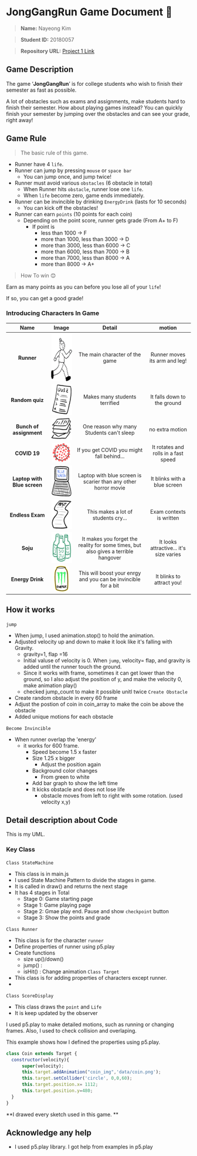 # JongGangRun Game Document 🚀

>**Name:** Nayeong Kim

>**Student ID:** 20180057

>**Repository URL:** [Project 1 Link](http://git.prototyping.id/20180057/project1)


## Game Description 
The game ‘**JongGangRun**’ is for college students who wish to finish their semester as fast as possible.

A lot of obstacles such as exams and assignments, make students hard to finish their semester. How about playing games instead? You can quickly finish your semester by jumping over the obstacles and can see your grade, right away!

## Game Rule
> The basic rule of this game.

- Runner have 4 `life`.
- Runner can jump by pressing `mouse` or `space bar`
  - You can jump once, and jump twice!
- Runner must avoid various `obstacles` (6 obstacle in total)
  - When Runner hits `obstacle`, runner lose one `life`. 
  - When `life` become zero, game ends immediately.
- Runner can be invincible by drinking `EnergyDrink` (lasts for 10 seconds)
  - You can kick off the obstacles!
- Runner can earn `points` (10 points for each coin)
  - Depending on the point score, runner gets grade (From A+ to F)
    - If point is
      - less than 1000 → F
      - more than 1000, less than 3000 → D
      - more than 3000, less than 6000 → C
      - more than 6000, less than 7000 → B
      - more than 7000, less than 8000 → A
      - more than 8000 → A+

>How To win 😊

  Earn as many points as you can before you lose all of your `life`!

  If so, you can get a good grade!



### Introducing Characters In Game


| Name | Image | Detail | motion |
| :----: | :------: | :------: | :------: |
| **Runner** | <img src="data/run1.png" width="100" height="130"> | The main character of the game | Runner moves its arm and leg! |
| **Random quiz** | <img src="data/quiz.png" width="68" height="84"> | Makes many students terrified | It falls down to the ground |
| **Bunch of assignment** | <img src="data/hw.png" width="68" height="60"> | One reason why many Students can't sleep | no extra motion |
| **COVID 19** | <img src="data/COVID.png" width="50" height="53"> | If you get COVID you might fall behind... | It rotates and rolls in a fast speed |
| **Laptop with Blue screen**| <img src="data/computer.png" width="78" height="85"> | Laptop with blue screen is scarier than any other horror movie | It blinks with a blue screen |
| **Endless Exam** | <img src="data/test.png" width="80" height="80"> | This makes a lot of students cry... | Exam contexts is written |
| **Soju** | <img src="data/soju.png" width="68" height="84"> | It makes you forget the reality for some times, but also gives a terrible hangover | It looks attractive... it's size varies |
| **Energy Drink** | <img src="data/energy.png" width="40" height="70"> | This will boost your enrgy and you can be invincible for a bit | It blinks to attract you! |

## How it works

`jump`
  - When jump, I used animation.stop() to hold the animation.
  - Adjusted velocity up and down to make it look like it's falling with Gravity.
    - gravity=1, flap =16
    - Initial valuse of velocity is 0. When `jump`, velocity= flap, and gravity is added until the runner touch the ground.
    - Since it works with frame, sometimes it can get lower than the ground, so I also adjust the position of y, and make the velocity 0, make animation play()
    - checked jump_count to make it possible unitl twice
`Create Obstacle`
  - Create random obstacle in every 60 frame
  - Adjust the postion of coin in coin_array to make the coin be above the obstacle
  - Added unique motions for each obstacle

`Become Invincible`
  - When runner overlap the 'energy'
    - it works for 600 frame.
      - Speed become 1.5 x faster
      - Size 1.25 x bigger
        - Adjust the position again
      - Background color changes
        - From green to white
      - Add bar graph to show the left time
      - It kicks obstacle and does not lose life
        - obstacle moves from left to right with some rotation. (used velocity x,y)
  

## Detail description about Code

This is my UML.

### Key Class
  `Class StateMachine`
  - This class is in main.js
  - I used State Machine Pattern to divide the stages in game.
  - It is called in draw() and returns the next stage
  - It has 4 stages in Total
    - Stage 0: Game starting page
    - Stage 1: Game playing page
    - Stage 2: Gmae play end. Pause and show `checkpoint` button
    - Stage 3: Show the points and grade
  
  `Class Runner`
  - This class is for the character `runner`
  - Define properties of runner using p5.play
  - Create functions
    - size up()/down()
    - jump() :
    - isHit() : Change animation
  `Class Target`
  - This class is for adding properties of characters except runner.
  - 
  `Class ScoreDisplay`
  - This class draws the `point` and `Life`
  - It is keep updated by the observer


I used p5.play to make detailed motions, such as running or changing frames. Also, I used to check collision and overlaping.

This example shows how I defined the properties using p5.play.

```js
class Coin extends Target {
  constructor(velocity){
      super(velocity);
      this.target.addAnimation("coin_img",'data/coin.png');
      this.target.setCollider('circle', 0,0,60);
      this.target.position.x= 1112;
      this.target.position.y=480;
  }
}
```

**I drawed every sketch used in this game. **

## Acknowledge any help
- I used p5.play library. I got help from examples in p5.play
